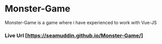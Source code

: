 # Monster-Game
Monster-Game is a game where i have experienced to work with Vue-JS
### Live Url [https://seamuddin.github.io/Monster-Game/]

